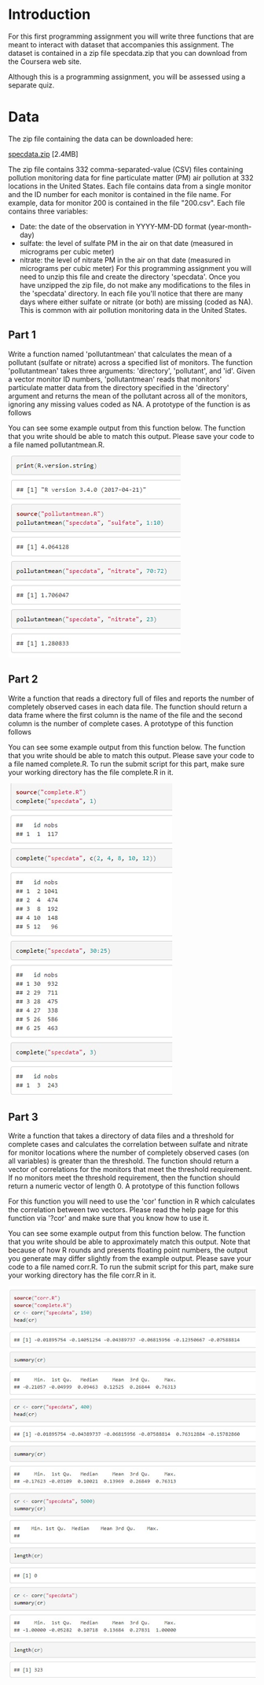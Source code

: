 # Introduction
For this first programming assignment you will write three functions that are meant to interact with dataset that accompanies this assignment. The dataset is contained in a zip file specdata.zip that you can download from the Coursera web site.

Although this is a programming assignment, you will be assessed using a separate quiz.

# Data
The zip file containing the data can be downloaded here:

[specdata.zip](https://d396qusza40orc.cloudfront.net/rprog%2Fdata%2Fspecdata.zip) [2.4MB]

The zip file contains 332 comma-separated-value (CSV) files containing pollution monitoring data for fine particulate matter (PM) air pollution at 332 locations in the United States. Each file contains data from a single monitor and the ID number for each monitor is contained in the file name. For example, data for monitor 200 is contained in the file "200.csv". Each file contains three variables:

* Date: the date of the observation in YYYY-MM-DD format (year-month-day)
* sulfate: the level of sulfate PM in the air on that date (measured in micrograms per cubic meter)
* nitrate: the level of nitrate PM in the air on that date (measured in micrograms per cubic meter)
For this programming assignment you will need to unzip this file and create the directory 'specdata'. Once you have unzipped the zip file, do not make any modifications to the files in the 'specdata' directory. In each file you'll notice that there are many days where either sulfate or nitrate (or both) are missing (coded as NA). This is common with air pollution monitoring data in the United States.

## Part 1

Write a function named 'pollutantmean' that calculates the mean of a pollutant (sulfate or nitrate) across a specified list of monitors. The function 'pollutantmean' takes three arguments: 'directory', 'pollutant', and 'id'. Given a vector monitor ID numbers, 'pollutantmean' reads that monitors' particulate matter data from the directory specified in the 'directory' argument and returns the mean of the pollutant across all of the monitors, ignoring any missing values coded as NA. A prototype of the function is as follows

You can see some example output from this function below. The function that you write should be able to match this output. Please save your code to a file named pollutantmean.R.

![output1](part1_output.jpg)


## Part 2
Write a function that reads a directory full of files and reports the number of completely observed cases in each data file. The function should return a data frame where the first column is the name of the file and the second column is the number of complete cases. A prototype of this function follows

You can see some example output from this function below. The function that you write should be able to match this output. Please save your code to a file named complete.R. To run the submit script for this part, make sure your working directory has the file complete.R in it.

![output2](part2_output.jpg)

## Part 3
Write a function that takes a directory of data files and a threshold for complete cases and calculates the correlation between sulfate and nitrate for monitor locations where the number of completely observed cases (on all variables) is greater than the threshold. The function should return a vector of correlations for the monitors that meet the threshold requirement. If no monitors meet the threshold requirement, then the function should return a numeric vector of length 0. A prototype of this function follows

For this function you will need to use the 'cor' function in R which calculates the correlation between two vectors. Please read the help page for this function via '?cor' and make sure that you know how to use it.

You can see some example output from this function below. The function that you write should be able to approximately match this output. Note that because of how R rounds and presents floating point numbers, the output you generate may differ slightly from the example output. Please save your code to a file named corr.R. To run the submit script for this part, make sure your working directory has the file corr.R in it.

![output3](part3_output.jpg)